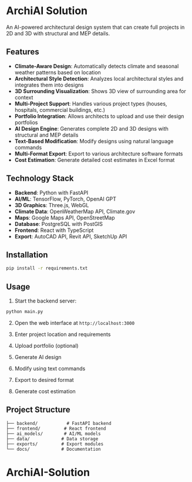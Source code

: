 # ArchiAI Solution

An AI-powered architectural design system that can create full projects in 2D and 3D with structural and MEP details.

## Features

- **Climate-Aware Design**: Automatically detects climate and seasonal weather patterns based on location
- **Architectural Style Detection**: Analyzes local architectural styles and integrates them into designs
- **3D Surrounding Visualization**: Shows 3D view of surrounding area for context
- **Multi-Project Support**: Handles various project types (houses, hospitals, commercial buildings, etc.)
- **Portfolio Integration**: Allows architects to upload and use their design portfolios
- **AI Design Engine**: Generates complete 2D and 3D designs with structural and MEP details
- **Text-Based Modification**: Modify designs using natural language commands
- **Multi-Format Export**: Export to various architecture software formats
- **Cost Estimation**: Generate detailed cost estimates in Excel format

## Technology Stack

- **Backend**: Python with FastAPI
- **AI/ML**: TensorFlow, PyTorch, OpenAI GPT
- **3D Graphics**: Three.js, WebGL
- **Climate Data**: OpenWeatherMap API, Climate.gov
- **Maps**: Google Maps API, OpenStreetMap
- **Database**: PostgreSQL with PostGIS
- **Frontend**: React with TypeScript
- **Export**: AutoCAD API, Revit API, SketchUp API

## Installation

```bash
pip install -r requirements.txt
```

## Usage

1. Start the backend server:
```bash
python main.py
```

2. Open the web interface at `http://localhost:3000`

3. Enter project location and requirements
4. Upload portfolio (optional)
5. Generate AI design
6. Modify using text commands
7. Export to desired format
8. Generate cost estimation

## Project Structure

```
├── backend/           # FastAPI backend
├── frontend/         # React frontend
├── ai_models/        # AI/ML models
├── data/            # Data storage
├── exports/         # Export modules
└── docs/            # Documentation
```
# ArchiAI-Solution
